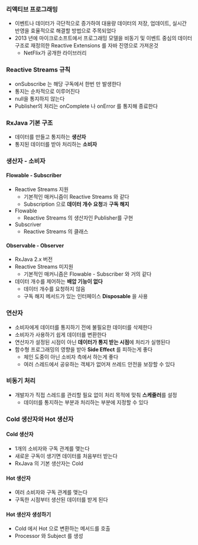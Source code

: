 ### 리액티브 프로그래밍

- 이벤트나 데이터가 극단적으로 증가하여 대용량 데이터의 저장, 업데이트, 실시간 반영을 효율적으로 해결할 방법으로 주목되었다
- 2013 년에 마이크로소프트에서 프로그래밍 모델을 비동기 및 이벤트 중심의 데이터 구조로 재정의한 Reactive Extensions 를 자바 진영으로 가져온것
    - NetFlix가 공개한 라이브러리

### Reactive Streams 규칙

- onSubscribe 는 해당 구독에서 한번 만 발생한다
- 통지는 순차적으로 이루어진다
- null을 통지하지 않는다
- Publisher의 처리는 onComplete 나 onError 를 통지해 종료한다

### RxJava 기본 구조

- 데이터를 만들고 통지하는 **생산자**
- 통지된 데이터를 받아 처리하는 **소비자**

### 생산자 - 소비자

#### Flowable - Subscriber
- Reactive Streams 지원
    - 기본적인 매커니즘이 Reactive Streams 와 같다
    - Subscription 으로 **데이터 개수 요청**과 **구독 해지**
- Flowable
    - Reactive Streams 의 생산자인 Publisher를 구현
- Subscriver
    - Reactive Streams 의 클래스

#### Observable - Observer
- RxJava 2.x 버전
- Reactive Streams 미지원
    - 기본적인 매커니즘은 Flowable - Subscriber 와 거의 같다
- 데이터 개수를 제어하는 **배압 기능이 없다**
    - 데이터 개수를 요청하지 않음
    - 구독 해지 메서드가 있는 인터페이스 **Disposable** 을 사용

### 연산자

- 소비자에게 데이터를 통지하기 전에 불필요한 데이터를 삭제한다
- 소비자가 사용하기 쉽게 데이터를 변환한다
- 연산자가 설정된 시점이 아닌 **데이터가 통지 받는 시점**에 처리가 실행된다
- 함수형 프로그래밍의 영향을 받아 **Side Effect** 를 피하는게 좋다
    - 체인 도중이 아닌 소비자 측에서 하는게 좋다
    - 여러 스레드에서 공유하는 객체가 없어져 쓰레드 안전을 보장할 수 있다

### 비동기 처리

- 개발자가 직접 스레드를 관리할 필요 없이 처리 목적에 맞춰 **스케줄러**를 설정
    - 데이터를 통지하는 부분과 처리하는 부분에 지정할 수 있다

### Cold 생산자와 Hot 생산자

#### Cold 생산자

- 1개의 소비자와 구독 관계를 맺는다
- 새로운 구독이 생기면 데이터를 처음부터 받는다
- RxJava 의 기본 생산자는 Cold

#### Hot 생산자

- 여러 소비자와 구독 관계를 맺는다
- 구독한 시점부터 생산된 데이터를 받게 된다

#### Hot 생산자 생성하기

- Cold 에서 Hot 으로 변환하는 메서드를 호출
- Processor 와 Subject 를 생성
